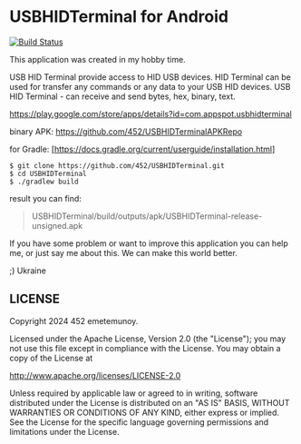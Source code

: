 USBHIDTerminal for Android
==============
[![Build Status](https://travis-ci.org/452/USBHIDTerminal.svg?branch=develop)](https://travis-ci.org/452/USBHIDTerminal)

This application was created in my hobby time.

USB HID Terminal provide access to HID USB devices.
HID Terminal can be used for transfer any commands or any data to your USB HID devices.
USB HID Terminal - can receive and send bytes, hex, binary, text.

https://play.google.com/store/apps/details?id=com.appspot.usbhidterminal

binary APK:
https://github.com/452/USBHIDTerminalAPKRepo

for Gradle: [https://docs.gradle.org/current/userguide/installation.html]

    $ git clone https://github.com/452/USBHIDTerminal.git
    $ cd USBHIDTerminal
    $ ./gradlew build

result you can find:
> USBHIDTerminal/build/outputs/apk/USBHIDTerminal-release-unsigned.apk

If you have some problem or want to improve this application you can help me, or just say me about this.
We can make this world better.

;) Ukraine

## LICENSE

Copyright 2024 452 emetemunoy.

Licensed under the Apache License, Version 2.0 (the "License");
you may not use this file except in compliance with the License.
You may obtain a copy of the License at

<http://www.apache.org/licenses/LICENSE-2.0>

Unless required by applicable law or agreed to in writing, software
distributed under the License is distributed on an "AS IS" BASIS,
WITHOUT WARRANTIES OR CONDITIONS OF ANY KIND, either express or implied.
See the License for the specific language governing permissions and
limitations under the License.
